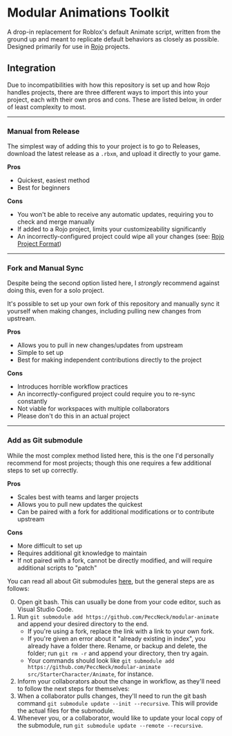 # Modular Animations Toolkit
A drop-in replacement for Roblox's default Animate script, written from the ground up and meant to replicate default behaviors as closely as possible. Designed primarily for use in [Rojo](https://github.com/rojo-rbx/rojo) projects.

## Integration
Due to incompatibilities with how this repository is set up and how Rojo handles projects, there are three different ways to import this into your project, each with their own pros and cons. These are listed below, in order of least complexity to most.

---
### Manual from Release
The simplest way of adding this to your project is to go to Releases, download the latest release as a `.rbxm`, and upload it directly to your game.

__Pros__
- Quickest, easiest method
- Best for beginners

__Cons__
- You won't be able to receive any automatic updates, requiring you to check and merge manually
- If added to a Rojo project, limits your customizeability significantly
- An incorrectly-configured project could wipe all your changes (see: [Rojo Project Format](https://rojo.space/docs/v7/project-format/#instance-description))

---
### Fork and Manual Sync
Despite being the second option listed here, I *strongly* recommend against doing this, even for a solo project.

It's possible to set up your own fork of this repository and manually sync it yourself when making changes, including pulling new changes from upstream.

__Pros__
- Allows you to pull in new changes/updates from upstream
- Simple to set up
- Best for making independent contributions directly to the project

__Cons__
- Introduces horrible workflow practices
- An incorrectly-configured project could require you to re-sync constantly
- Not viable for workspaces with multiple collaborators
- Please don't do this in an actual project

---
### Add as Git submodule
While the most complex method listed here, this is the one I'd personally recommend for most projects; though this one requires a few additional steps to set up correctly.

__Pros__
- Scales best with teams and larger projects
- Allows you to pull new updates the quickest
- Can be paired with a fork for additional modifications or to contribute upstream

__Cons__
- More difficult to set up
- Requires additional git knowledge to maintain
- If not paired with a fork, cannot be directly modified, and will require additional scripts to "patch"

You can read all about Git submodules [here](https://git-scm.com/book/en/v2/Git-Tools-Submodules), but the general steps are as follows:

0. Open git bash. This can usually be done from your code editor, such as Visual Studio Code.
1. Run `git submodule add https://github.com/PeccNeck/modular-animate` and append your desired directory to the end.
    - If you're using a fork, replace the link with a link to your own fork.
    - If you're given an error about it "already existing in index", you already have a folder there. Rename, or backup and delete, the folder; run `git rm -r` and append your directory, then try again.
    - Your commands should look like `git submodule add https://github.com/PeccNeck/modular-animate src/StarterCharacter/Animate`, for instance.
2. Inform your collaborators about the change in workflow, as they'll need to follow the next steps for themselves:
3. When a collaborator pulls changes, they'll need to run the git bash command `git submodule update --init --recursive`. This will provide the actual files for the submodule.
4. Whenever you, or a collaborator, would like to update your local copy of the submodule, run `git submodule update --remote --recursive`.